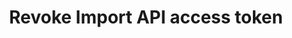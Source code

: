 ---
# -------------------------- #
#      ENDPOINT DETAILS      #
# -------------------------- #

type: "connect"
content-type: "api-endpoint"
endpoint: "sources"
key: "revoke-iapi-access-token"
version: "4"


# -------------------------- #
#       METHOD DETAILS       #
# -------------------------- #

title: "Revoke Import API access token"
method: "delete"
short-url: |
  /v{{ endpoint.version }}{{ object.endpoint-url }}/{source_id}/tokens/{token_id}
full-url: |
  {{ api.base-url }}{{ endpoint.short-url | flatify }}

short: "{{ api.core-objects.sources.revoke-iapi-token.short }}"
description: "{{ api.core-objects.sources.revoke-iapi-token.description | flatify }}"


# -------------------------- #
#       METHOD ARGUMENTS     #
# -------------------------- #

arguments:
  - name: "source_id"
    required: true
    type: "string"
    description: |
      A path parameter corresponding to the unique ID of the Import API source.
    example-value: |
      126890

  - name: "token_id"
    required: true
    type: "string"
    description: |
      A path parameter corresponding to the unique ID of the Import API access token to be revoked.
    example-value: |
      544973525


# -------------------------- #
#           RETURNS          #
# -------------------------- #

returns: |
  If successful, the API will return a status of `200 OK` and a [Source object]({{ api.core-objects.sources.object }}) with `connection` and `report_card` properties.

  The `connection` property contains a `properties.token` object. This object contains key-value pairs of the token IDs and access tokens currently in use for the Import API source. When a token is successfully revoked, it will no longer be present in this object.

# ------------------------------ #
#   EXAMPLE REQUEST & RESPONSES  #
# ------------------------------ #

examples:
  - type: "Request"
    language: "json"
    code: |
      {% assign token-id = "544973525" %}

      {% assign right-bracket = "}" %}
      curl -X {{ endpoint.method | upcase }} {{ endpoint.full-url | flatify | replace: "{source_id","126890" | replace:"{token_id",token-id | remove: right-bracket | strip_newlines }}
           -H "Authorization: Bearer <CONNECT_ACCESS_TOKEN>" 
           -H "Content-Type: application/json"

  - type: "Response"
    language: "json"
    code: |
      {% assign new-token-id = "545799083" %}

      {{ site.data.connect.code-examples.sources.import-api.full-object | replace:"<TOKEN_ID>",new-token-id }}

  - type: "Errors"
---